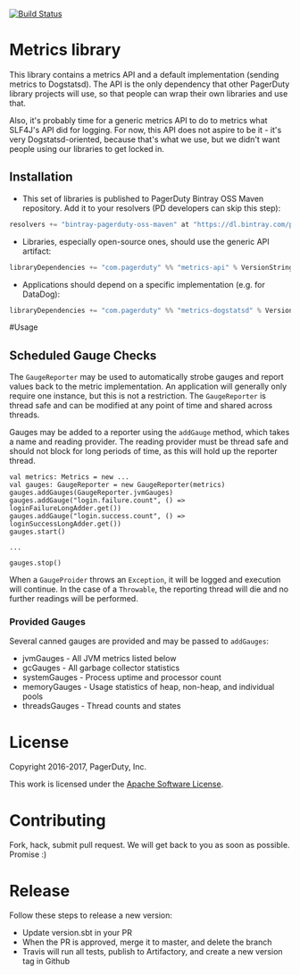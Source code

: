 [![Build Status](https://travis-ci.org/PagerDuty/scala-metrics.svg?branch=master)](https://travis-ci.org/PagerDuty/scala-metrics)

# Metrics library

This library contains a metrics API and a default implementation (sending metrics to Dogstatsd). The
API is the only dependency that other PagerDuty library projects will use, so that people can
wrap their own libraries and use that.

Also, it's probably time for a generic metrics API to do to metrics what SLF4J's API did for
logging. For now, this API does not aspire to be it - it's very Dogstatsd-oriented, because
that's what we use, but we didn't want people using our libraries to get locked in.

## Installation

- This set of libraries is published to PagerDuty Bintray OSS Maven repository. Add it to your resolvers (PD developers can skip this step):

```scala
resolvers += "bintray-pagerduty-oss-maven" at "https://dl.bintray.com/pagerduty/oss-maven"
```

- Libraries, especially open-source ones, should use the generic API artifact:

```scala
libraryDependencies += "com.pagerduty" %% "metrics-api" % VersionString
```

- Applications should depend on a specific implementation (e.g. for DataDog):

```scala
libraryDependencies += "com.pagerduty" %% "metrics-dogstatsd" % VersionString
```

#Usage




## Scheduled Gauge Checks

The `GaugeReporter` may be used to automatically strobe gauges and report values back to the metric
implementation. An application will generally only require one instance, but this is not a
restriction.  The `GaugeReporter` is thread safe and can be modified at any point of time and
shared across threads.

Gauges may be added to a reporter using the `addGauge` method, which takes a name and reading
provider. The reading provider must be thread safe and should not block for long periods of time, as
this will hold up the reporter thread.

```
val metrics: Metrics = new ...
val gauges: GaugeReporter = new GaugeReporter(metrics)
gauges.addGauges(GaugeReporter.jvmGauges)
gauges.addGauge("login.failure.count", () => loginFailureLongAdder.get())
gauges.addGauge("login.success.count", () => loginSuccessLongAdder.get())
gauges.start()

...

gauges.stop()

```

When a `GaugeProider` throws an `Exception`, it will be logged and execution will continue. In the case of a
`Throwable`, the reporting thread will die and no further readings will be performed.


### Provided Gauges

Several canned gauges are provided and may be passed to `addGauges`:

* jvmGauges - All JVM metrics listed below
* gcGauges - All garbage collector statistics
* systemGauges - Process uptime and processor count
* memoryGauges - Usage statistics of heap, non-heap, and individual pools
* threadsGauges - Thread counts and states


License
=======

Copyright 2016-2017, PagerDuty, Inc.

This work is licensed under the [Apache Software License](https://www.apache.org/licenses/LICENSE-2.0).

Contributing
============

Fork, hack, submit pull request. We will get back to you as soon as possible. Promise :)

Release
=======

Follow these steps to release a new version:
- Update version.sbt in your PR
- When the PR is approved, merge it to master, and delete the branch
- Travis will run all tests, publish to Artifactory, and create a new version tag in Github
